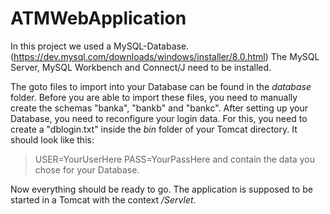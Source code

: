 # ATMWebApplication

In this project we used a MySQL-Database.(https://dev.mysql.com/downloads/windows/installer/8.0.html)
The MySQL Server, MySQL Workbench and Connect/J need to be installed.

The goto files to import into your Database can be found in the *database* folder. Before you are able to import these files, you need to manually create the schemas "banka", "bankb" and "bankc".
After setting up your Database, you need to reconfigure your login data. For this, you need to create a "dblogin.txt" inside the *bin* folder of your Tomcat directory. It should look like this:
> USER=YourUserHere
> PASS=YourPassHere
and contain the data you chose for your Database.

Now everything should be ready to go.
The application is supposed to be started in a Tomcat with the context */Servlet*.
